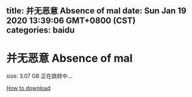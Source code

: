 
title: 并无恶意 Absence of mal
date: Sun Jan 19 2020 13:39:06 GMT+0800 (CST)    
categories: baidu
---

# 并无恶意 Absence of mal
size: 3.07 GB
 正在跳转中...
 

[How to download](https://bpcam.bemobtrk.com/go/2ceec3aa-1ca2-46d6-b9ff-aaa5c184517c?jno=331)